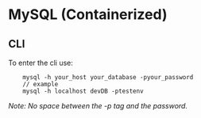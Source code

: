 
# MySQL (Containerized)

## CLI
To enter the cli use:
```shell
    mysql -h your_host your_database -pyour_password
    // example
    mysql -h localhost devDB -ptestenv
```
*Note: No space between the -p tag and the password.*

